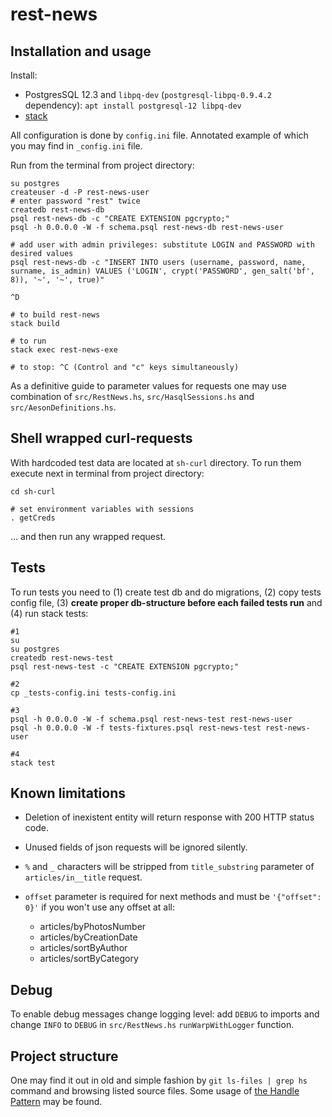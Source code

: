 # rest-news

## Installation and usage

Install:

- PostgresSQL 12.3 and `libpq-dev` (`postgresql-libpq-0.9.4.2` dependency):
```apt install postgresql-12 libpq-dev```
- [stack](https://docs.haskellstack.org/en/stable/README/#how-to-install)

All configuration is done by `config.ini` file. Annotated example of which you may find in `_config.ini` file.

Run from the terminal from project directory: 

```
su postgres
createuser -d -P rest-news-user
# enter password "rest" twice
createdb rest-news-db
psql rest-news-db -c "CREATE EXTENSION pgcrypto;"
psql -h 0.0.0.0 -W -f schema.psql rest-news-db rest-news-user

# add user with admin privileges: substitute LOGIN and PASSWORD with desired values
psql rest-news-db -c "INSERT INTO users (username, password, name, surname, is_admin) VALUES ('LOGIN', crypt('PASSWORD', gen_salt('bf', 8)), '~', '~', true)"

^D

# to build rest-news
stack build

# to run
stack exec rest-news-exe

# to stop: ^C (Control and "c" keys simultaneously)
```


As a definitive guide to parameter values for requests one may use combination of `src/RestNews.hs`, `src/HasqlSessions.hs` and `src/AesonDefinitions.hs`.

## Shell wrapped curl-requests

With hardcoded test data are located at `sh-curl` directory. To run them execute next in terminal from project directory:

```
cd sh-curl

# set environment variables with sessions
. getCreds
```
… and then run any wrapped request.


## Tests


To run tests you need to (1) create test db and do migrations, (2) copy tests config file,  (3) **create proper db-structure before each failed tests run** and (4) run stack tests:

```
#1
su
su postgres
createdb rest-news-test
psql rest-news-test -c "CREATE EXTENSION pgcrypto;"

#2
cp _tests-config.ini tests-config.ini

#3
psql -h 0.0.0.0 -W -f schema.psql rest-news-test rest-news-user
psql -h 0.0.0.0 -W -f tests-fixtures.psql rest-news-test rest-news-user

#4
stack test
```

## Known limitations

- Deletion of inexistent entity will return response with 200 HTTP status code.

- Unused fields of json requests will be ignored silently.

- `%` and `_` characters will be stripped from `title_substring` parameter of `articles/in__title` request.

- `offset` parameter is required for next methods and must be `'{"offset": 0}'` if you won't use any offset at all:
    - articles/byPhotosNumber
    - articles/byCreationDate
    - articles/sortByAuthor
    - articles/sortByCategory


## Debug

To enable debug messages change logging level: add `DEBUG` to imports and change `INFO` to `DEBUG` in `src/RestNews.hs` `runWarpWithLogger` function.


## Project structure

One may find it out in old and simple fashion by `git ls-files | grep hs` command and browsing listed source files. Some usage of [the Handle Pattern](https://jaspervdj.be/posts/2018-03-08-handle-pattern.html) may be found.

